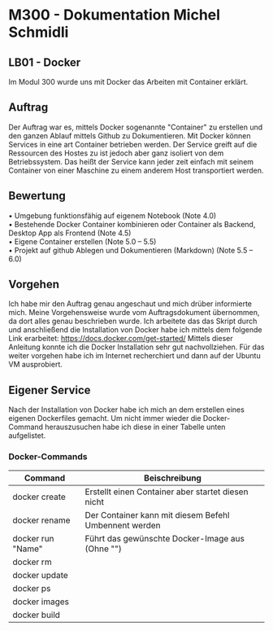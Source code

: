 # M300 - Dokumentation Michel Schmidli
  ## LB01 - Docker
Im Modul 300 wurde uns mit Docker das Arbeiten mit Container erklärt.

## Auftrag

Der Auftrag war es,  mittels Docker sogenannte "Container" zu erstellen und den ganzen Ablauf mittels Github zu Dokumentieren. Mit Docker können Services in eine art Container betrieben werden. Der Service greift auf die Ressourcen des Hostes zu ist jedoch aber ganz isoliert von dem Betriebssystem. Das heißt der Service kann jeder zeit einfach mit seinem Container von einer Maschine zu einem anderem Host transportiert werden.


## Bewertung

• Umgebung funktionsfähig auf eigenem Notebook (Note 4.0)  
• Bestehende Docker Container kombinieren oder Container als Backend, Desktop App als Frontend (Note 4.5)  
• Eigene Container erstellen (Note 5.0 – 5.5)  
• Projekt auf github Ablegen und Dokumentieren (Markdown) (Note 5.5 – 6.0)

## Vorgehen

Ich habe mir den Auftrag genau angeschaut und mich drüber informierte mich. Meine Vorgehensweise wurde vom Auftragsdokument übernommen, da dort alles genau beschrieben wurde. Ich arbeitete das das Skript durch und anschließend die Installation von Docker habe ich mittels dem folgende Link erarbeitet: 
https://docs.docker.com/get-started/
Mittels dieser Anleitung konnte ich die Docker Installation sehr gut nachvollziehen. Für das weiter vorgehen habe ich im Internet recherchiert und dann auf der Ubuntu VM ausprobiert.

## Eigener Service
Nach der Installation von Docker habe ich mich an dem erstellen eines eigenen Dockerfiles gemacht. Um nicht immer wieder die Docker-Command herauszusuchen habe ich diese in einer Tabelle unten aufgelistet.


### Docker-Commands
| Command | Beischreibung |
|--|--|
|docker create| Erstellt einen Container aber startet diesen nicht |
|	docker rename| Der Container kann mit diesem Befehl Umbennent werden |
| docker run "Name" | Führt das gewünschte Docker-Image aus (Ohne "") |
| docker rm | |
| docker update |  |
| docker ps |  |
| docker images |  |
| docker build |  |
<!--stackedit_data:
eyJoaXN0b3J5IjpbLTg0NTk5MTA4MCwtMTczMjUwNTg4MiwtMT
U3Nzk3NTQ2MSwtMjUyNTgyOTcwLDE3MzI3ODMyNTgsMTczMjc4
MzI1OCwxODU0OTI4MjM5LC04OTYxODgzNjQsLTE2MTQ3NDQ4NT
RdfQ==
-->